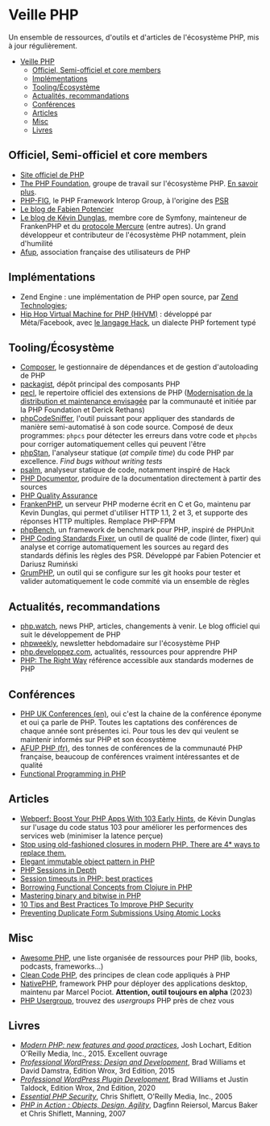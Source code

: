 # Veille PHP

Un ensemble de ressources, d'outils et d'articles de l'écosystème PHP, mis à jour régulièrement.

- [Veille PHP](#veille-php)
  - [Officiel, Semi-officiel et core members](#officiel-semi-officiel-et-core-members)
  - [Implémentations](#implémentations)
  - [Tooling/Écosystème](#toolingécosystème)
  - [Actualités, recommandations](#actualités-recommandations)
  - [Conférences](#conférences)
  - [Articles](#articles)
  - [Misc](#misc)
  - [Livres](#livres)


## Officiel, Semi-officiel et core members

- [Site officiel de PHP](https://www.php.net/)
- [The PHP Foundation](https://thephp.foundation/), groupe de travail sur l'écosystème PHP. [En savoir plus](https://www.youtube.com/watch?v=JBPtPy9iSP0).
- [PHP-FIG](https://www.php-fig.org/), le PHP Framework Interop Group, à l'origine des [PSR](https://www.php-fig.org/psr/)
- [Le blog de Fabien Potencier](http://fabien.potencier.org/)
- [Le blog de Kévin Dunglas](https://dunglas.dev/), membre core de Symfony, mainteneur de FrankenPHP et du [protocole Mercure](https://mercure.rocks/) (entre autres). Un grand développeur et contributeur de l'écosystème PHP notamment, plein d'humilité
- [Afup](https://afup.org/home), association française des utilisateurs de PHP


## Implémentations

- Zend Engine : une implémentation de PHP open source, par [Zend Technologies](https://www.zend.com/);
- [Hip Hop Virtual Machine for PHP (HHVM)](https://en.wikipedia.org/wiki/HHVM) : développé par Méta/Facebook, avec [le langage Hack](https://hacklang.org/), un dialecte PHP fortement typé

## Tooling/Écosystème

- [Composer](https://getcomposer.org/), le gestionnaire de dépendances et de gestion d'autoloading de PHP
- [packagist](https://packagist.org/), dépôt principal des composants PHP  
- [pecl](https://pecl.php.net/), le repertoire officiel des extensions de PHP ([Modernisation de la distribution et maintenance envisagée](https://externals.io/message/121927) par la communauté et initiée par la PHP Foundation et Derick Rethans)
- [phpCodeSniffer](https://github.com/PHPCSStandards/PHP_CodeSniffer/), l'outil puissant pour appliquer des standards de manière semi-automatisé à son code source. Composé de deux programmes: `phpcs` pour détecter les erreurs dans votre code et `phpcbs` pour corriger automatiquement celles qui peuvent l'être
- [phpStan](https://phpstan.org/), l'analyseur statique (*at compile time*) du code PHP par excellence. *Find bugs without writing tests*
- [psalm](https://psalm.dev/), analyseur statique de code, notamment inspiré de Hack
- [PHP Documentor](https://docs.phpdoc.org/), produire de la documentation directement à partir des sources
- [PHP Quality Assurance](https://qa.php.net/)
- [FrankenPHP](https://frankenphp.dev/), un serveur PHP moderne écrit en C et Go, maintenu par Kevin Dunglas, qui permet d'utiliser HTTP 1.1, 2 et 3, et supporte des réponses HTTP multiples. Remplace PHP-FPM
- [phpBench](https://phpbench.readthedocs.io/en/latest/), un framework de benchmark pour PHP, inspiré de PHPUnit
- [PHP Coding Standards Fixer](https://cs.symfony.com/), un outil de qualité de code (linter, fixer) qui analyse et corrige automatiquement les sources au regard des standards définis les règles des PSR. Développé par Fabien Potencier et Dariusz Rumiński
- [GrumPHP](https://github.com/phpro/grumphp), un outil qui se configure sur les git hooks pour tester et valider automatiquement le code commité via un ensemble de règles 


## Actualités, recommandations

- [php.watch](https://php.watch/), news PHP, articles, changements à venir. Le blog officiel qui suit le développement de PHP
- [phpweekly](https://www.phpweekly.com/), newsletter hebdomadaire sur l'écosystème PHP
- [php.developpez.com](https://php.developpez.com/), actualités, ressources pour apprendre PHP
- [PHP: The Right Way](https://phptherightway.com/) référence accessible aux standards modernes de PHP


## Conférences

- [PHP UK Conferences (en)](https://www.youtube.com/c/phpukconference), oui c'est la chaine de la conférence éponyme et oui ça parle de PHP. Toutes les captations des conférences de chaque année sont présentes ici. Pour tous les dev qui veulent se maintenir informés sur PHP et son écosystème
- [AFUP PHP (fr)](https://www.youtube.com/@afupPHP), des tonnes de conférences de la communauté PHP française, beaucoup de conférences vraiment intéressantes et de qualité
- [Functional Programming in PHP](https://youtu.be/LZh4_q04aKo)

## Articles

- [Webperf: Boost Your PHP Apps With 103 Early Hints](https://dunglas.dev/2023/10/webperf-boost-your-php-apps-with-103-early-hints/), de Kévin Dunglas sur l'usage du code status 103 pour améliorer les performences des services web (minimiser la latence perçue)
- [Stop using old-fashioned closures in modern PHP. There are 4* ways to replace them.](https://medium.com/@vlreshet/stop-using-old-fashioned-closures-in-modern-php-there-are-4-ways-to-replace-them-51d8661e2f7e)
- [Elegant immutable object pattern in PHP ](https://dev.to/hbgl/elegant-immutable-object-pattern-in-php-1dg3)
- [PHP Sessions in Depth](https://www.phparch.com/2018/01/php-sessions-in-depth/)
- [Session timeouts in PHP: best practices](https://newbedev.com/session-timeouts-in-php-best-practices)
- [Borrowing Functional Concepts from Clojure in PHP](https://www.codementor.io/@blackwood/borrowing-functional-concepts-from-clojure-in-php-tj19wofx6)
- [Mastering binary and bitwise in PHP](https://thephp.website/en/issue/bitwise-php/)
- [10 Tips and Best Practices To Improve PHP Security](https://www.yeahhub.com/10-tips-best-practices-improve-php-security/)
- [Preventing Duplicate Form Submissions Using Atomic Locks](https://dev.to/daryllegion/preventing-duplicate-form-submissions-using-atomic-locks-42p0)

## Misc

- [Awesome PHP](https://github.com/ziadoz/awesome-php), une liste organisée de ressources pour PHP (lib, books, podcasts, frameworks...)
- [Clean Code PHP](https://github.com/jupeter/clean-code-php), des principes de clean code appliqués à PHP
- [NativePHP](https://nativephp.com/docs/1/getting-started/introduction), framework PHP pour déployer des applications desktop, maintenu par Marcel Pociot. **Attention, outil toujours en alpha** (2023)
- [PHP Usergroup](https://php.ug/), trouvez des *usergroups* PHP près de chez vous

## Livres

- *[Modern PHP: new features and good practices](https://www.oreilly.com/library/view/modern-php/9781491905173/)*, Josh Lochart, Edition O'Reilly Media, Inc., 2015. Excellent ouvrage
- *[Professional WordPress: Design and Development](https://www.wiley.com/en-hk/Professional+WordPress:+Design+and+Development,+3rd+Edition-p-9781118987247)*, Brad Williams et David Damstra, Edition Wrox, 3rd Edition, 2015
- *[Professional WordPress Plugin Development](https://www.oreilly.com/library/view/professional-wordpress-plugin/9781119666943/)*, Brad Williams et Justin Taldock, Edition Wrox, 2nd Edition, 2020
- [*Essential PHP Security*](https://www.oreilly.com/library/view/essential-php-security/059600656X/), Chris Shiflett, O'Reilly Media, Inc., 2005
- [*PHP in Action : Objects, Design, Agility*](https://www.manning.com/books/php-in-action), Dagfinn Reiersol, Marcus Baker et Chris Shiflett, Manning, 2007 